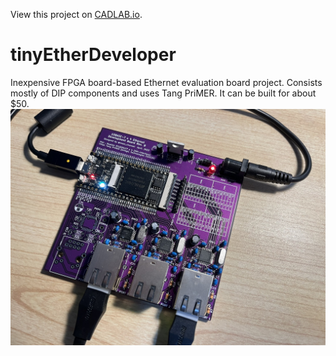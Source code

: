 View this project on [CADLAB.io](https://cadlab.io/project/25780). 

# tinyEtherDeveloper
Inexpensive FPGA board-based Ethernet evaluation board project. Consists mostly of DIP components and uses Tang PriMER. It can be built for about $50.  
![assembleBoard](photo.jpg)

